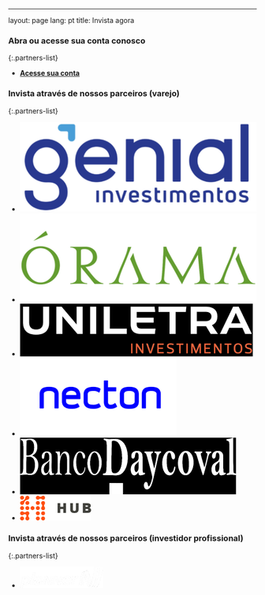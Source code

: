---
layout: page
lang: pt
title: Invista agora

### Abra ou acesse sua conta conosco

{:.partners-list}
- [**Acesse sua conta**](https://blpgestao.orama.com.br/)

### Invista através de nossos parceiros (varejo)

{:.partners-list}
- [![Genial Investimentos](/assets/images/partners/genial.png)](https://www.genialinvestimentos.com.br/investimentos/fundos/lista-completa/)
- [![Órama](/assets/images/partners/orama.png)](https://www.orama.com.br/investimentos/lista-fundos-de-investimento)
- [![Uniletra](/assets/images/partners/uniletrx.png)](https://www.uniletra.com.br/comece-a-investir)
- [![Necton](/assets/images/partners/necton.png)](https://www.necton.com.br/fundos-de-investimento)
- [![Daycoval](/assets/images/partners/daycoval.png)](https://www.daycoval.com.br/para-voce/investimentos-pessoa-fisica/fundosterceiros)
- [![Hub](/assets/images/partners/hub.png)](https://www.hubcapital.com.br/)


### Invista através de nossos parceiros (investidor profissional)

{:.partners-list}
- [![Planner](/assets/images/partners/planner.png)](https://www.planner.com.br/abra-sua-conta/)
